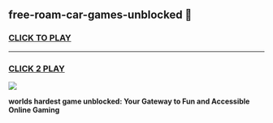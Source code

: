 
## free-roam-car-games-unblocked 👋
<h3>
<a href="https://premium.freeplayer.one?title=free-roam-car-games-unblocked&ref=14F">CLICK TO PLAY</a></h3>
<hr>

<h3>
<a href="https://premium.freeplayer.one?title=free-roam-car-games-unblocked&ref=14F">CLICK 2 PLAY</a>
  
</h3>

<a href="https://premium.freeplayer.one?title=free-roam-car-games-unblocked&ref=12F/"><img src="https://clearcache.store/games.png"></a>


**worlds hardest game unblocked: Your Gateway to Fun and Accessible Online Gaming**
